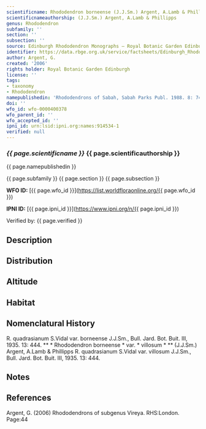 ```yaml
---
scientificname: Rhododendron borneense (J.J.Sm.) Argent, A.Lamb & Phillipps
scientificnameauthorship: (J.J.Sm.) Argent, A.Lamb & Phillipps
genus: Rhododendron
subfamily: ''
section: ''
subsection: ''
source: Edinburgh Rhododendron Monographs – Royal Botanic Garden Edinburgh
identifier: https://data.rbge.org.uk/service/factsheets/Edinburgh_Rhododendron_Monographs.xhtml
author: Argent, G.
created: '2006'
rights holder: Royal Botanic Garden Edinburgh
license: ''
tags:
- taxonomy
- Rhododendron
namepublishedin: 'Rhododendrons of Sabah, Sabah Parks Publ. 1988. 8: 74.'
doi: ''
wfo_id: wfo-0000400378
wfo_parent_id: ''
wfo_accepted_id: ''
ipni_id: urn:lsid:ipni.org:names:914534-1
verified: null
---
```

### _{{ page.scientificname }}_ {{ page.scientificauthorship }}
 {{ page.namepublishedin }}

{{ page.subfamily }} {{ page.section }} {{ page.subsection }}

**WFO ID:** [{{ page.wfo_id }}](https://list.worldfloraonline.org/{{ page.wfo_id }})

**IPNI ID:** [{{ page.ipni_id }}](https://www.ipni.org/n/{{ page.ipni_id }})

Verified by: {{ page.verified }}



## Description


## Distribution


## Altitude


## Habitat


## Nomenclatural History
R. quadrasianum S.Vidal var. borneense J.J.Sm., Bull. Jard. Bot. Buit. III, 1935. 13: 444. ** * Rhododendron borneense * var. * villosum * ** (J.J.Sm.) Argent, A.Lamb & Phillipps R. quadrasianum S.Vidal var. villosum J.J.Sm., Bull. Jard. Bot. Buit. III, 1935. 13: 444.
                       
## Notes


## References

Argent, G. (2006) Rhododendrons of subgenus Vireya. RHS:London. Page:44
